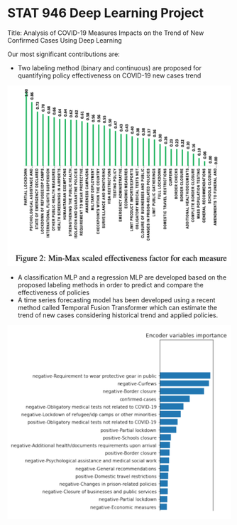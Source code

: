 # STAT 946 Deep Learning Project
Title: Analysis of COVID-19 Measures Impacts on the Trend of New Confirmed Cases Using Deep Learning

Our most significant contributions are:
- Two labeling method (binary and continuous) are proposed for quantifying policy effectiveness on
COVID-19 new cases trend

![Effectiveness of policies](effectiveness.png)

- A classification MLP and a regression MLP are developed based on the proposed labeling methods
in order to predict and compare the effectiveness of policies
- A time series forecasting model has been developed using a recent method called Temporal Fusion
Transformer which can estimate the trend of new cases considering historical trend and applied
policies.

![Variable importance from TFT](importance.png)


